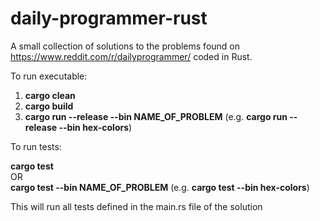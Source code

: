# daily-programmer-rust
A small collection of solutions to the problems found on https://www.reddit.com/r/dailyprogrammer/ coded in Rust.

To run executable:

1. **cargo clean**
2. **cargo build**
3. **cargo run --release --bin NAME_OF_PROBLEM** (e.g. **cargo run --release --bin hex-colors**)

To run tests:

**cargo test**  
OR  
**cargo test --bin NAME_OF_PROBLEM** (e.g. **cargo test --bin hex-colors**)

This will run all tests defined in the main.rs file of the solution

